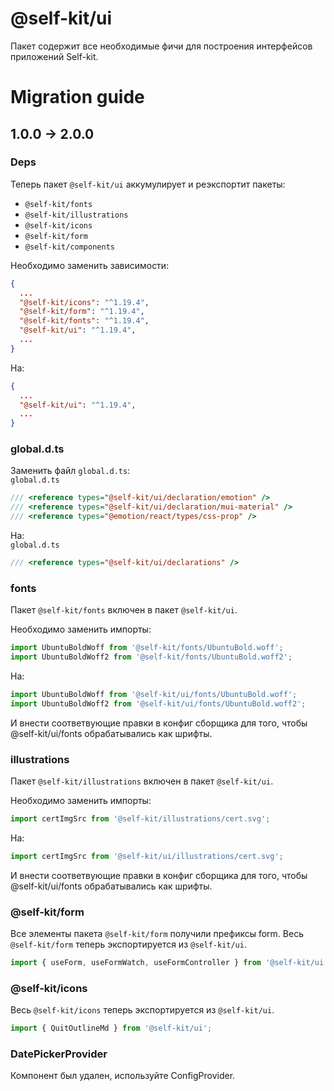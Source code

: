# @self-kit/ui

Пакет содержит все необходимые фичи для построения интерфейсов приложений Self-kit.

# Migration guide

## 1.0.0 -> 2.0.0

### Deps
Теперь пакет ```@self-kit/ui``` аккумулирует и реэкспортит пакеты:
- ```@self-kit/fonts```
- ```@self-kit/illustrations```
- ```@self-kit/icons```
- ```@self-kit/form```
- ```@self-kit/components```

Необходимо заменить зависимости:
```json
{
  ...
  "@self-kit/icons": "^1.19.4",
  "@self-kit/form": "^1.19.4",
  "@self-kit/fonts": "^1.19.4",
  "@self-kit/ui": "^1.19.4",
  ...
}
```

На:
```json
{
  ...
  "@self-kit/ui": "^1.19.4",
  ...
}
```

### global.d.ts

Заменить файл ```global.d.ts```: <br>
```global.d.ts```
```ts
/// <reference types="@self-kit/ui/declaration/emotion" />
/// <reference types="@self-kit/ui/declaration/mui-material" />
/// <reference types="@emotion/react/types/css-prop" />
```

На: <br>
```global.d.ts```
```ts
/// <reference types="@self-kit/ui/declarations" />
```

### fonts
Пакет ```@self-kit/fonts``` включен в пакет ```@self-kit/ui```.

Необходимо заменить импорты:
```ts
import UbuntuBoldWoff from '@self-kit/fonts/UbuntuBold.woff';
import UbuntuBoldWoff2 from '@self-kit/fonts/UbuntuBold.woff2';
```

На:
```ts
import UbuntuBoldWoff from '@self-kit/ui/fonts/UbuntuBold.woff';
import UbuntuBoldWoff2 from '@self-kit/ui/fonts/UbuntuBold.woff2';
```

И внести соответвующие правки в конфиг сборщика для того, чтобы @self-kit/ui/fonts обрабатывались как шрифты.

### illustrations
Пакет ```@self-kit/illustrations``` включен в пакет ```@self-kit/ui```.

Необходимо заменить импорты:
```ts
import certImgSrc from '@self-kit/illustrations/cert.svg';
```

На:
```ts
import certImgSrc from '@self-kit/ui/illustrations/cert.svg';
```

И внести соответвующие правки в конфиг сборщика для того, чтобы @self-kit/ui/fonts обрабатывались как шрифты.

### @self-kit/form 
Все элементы пакета ```@self-kit/form``` получили префиксы form.
Весь ```@self-kit/form``` теперь экспортируется из ```@self-kit/ui```.

```ts
import { useForm, useFormWatch, useFormController } from '@self-kit/ui';
```

### @self-kit/icons
Весь ```@self-kit/icons``` теперь экспортируется из ```@self-kit/ui```.

```ts
import { QuitOutlineMd } from '@self-kit/ui';
```

### DatePickerProvider
Компонент был удален, используйте ConfigProvider.
